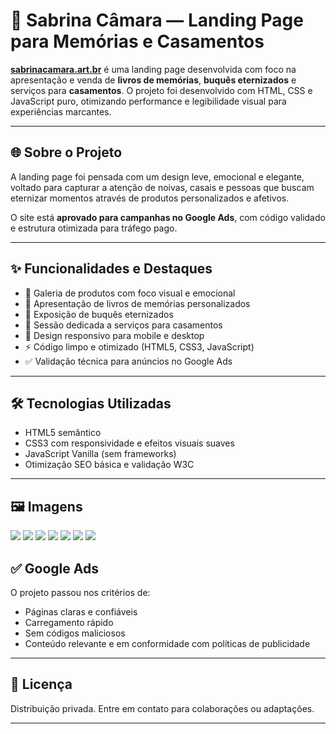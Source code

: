 # 💐 Sabrina Câmara — Landing Page para Memórias e Casamentos

**[sabrinacamara.art.br](https://sabrinacamara.art.br)** é uma landing page desenvolvida com foco na apresentação e venda de **livros de memórias**, **buquês eternizados** e serviços para **casamentos**. O projeto foi desenvolvido com HTML, CSS e JavaScript puro, otimizando performance e legibilidade visual para experiências marcantes.

---

## 🌐 Sobre o Projeto

A landing page foi pensada com um design leve, emocional e elegante, voltado para capturar a atenção de noivas, casais e pessoas que buscam eternizar momentos através de produtos personalizados e afetivos.

O site está **aprovado para campanhas no Google Ads**, com código validado e estrutura otimizada para tráfego pago.

---

## ✨ Funcionalidades e Destaques

- 📸 Galeria de produtos com foco visual e emocional
- 📖 Apresentação de livros de memórias personalizados
- 💐 Exposição de buquês eternizados
- 💍 Sessão dedicada a serviços para casamentos
- 📱 Design responsivo para mobile e desktop
- ⚡ Código limpo e otimizado (HTML5, CSS3, JavaScript)
- ✅ Validação técnica para anúncios no Google Ads

---

## 🛠️ Tecnologias Utilizadas

- HTML5 semântico
- CSS3 com responsividade e efeitos visuais suaves
- JavaScript Vanilla (sem frameworks)
- Otimização SEO básica e validação W3C

---

## 🖼️ Imagens



<img src="https://i.imgur.com/jpgotvzjiI.jpg">
<img src="https://imgur.com/uWWgi3t">
<img src="https://imgur.com/6yGmqM1">
<img src="https://imgur.com/M89bjCM">
<img src="https://imgur.com/ICZQXEN">
<img src="https://imgur.com/8wPnoK5">
<img src="https://imgur.com/Rv93Len">

## ✅ Google Ads

O projeto passou nos critérios de:

- Páginas claras e confiáveis
- Carregamento rápido
- Sem códigos maliciosos
- Conteúdo relevante e em conformidade com políticas de publicidade

---

## 📄 Licença

Distribuição privada. Entre em contato para colaborações ou adaptações.

---
